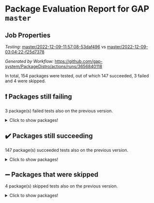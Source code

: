 # Package Evaluation Report for GAP `master`

## Job Properties

*Testing:* [master/2022-12-09-11:57:08-53daf496](https://github.com/gap-system/PackageDistro/blob/data/reports/master/2022-12-09-11:57:08-53daf496) vs [master/2022-12-09-03:04:22-f25d7378](https://github.com/gap-system/PackageDistro/blob/data/reports/master/2022-12-09-03:04:22-f25d7378)

*Generated by Workflow:* https://github.com/gap-system/PackageDistro/actions/runs/3656840118

In total, 154 packages were tested, out of which 147 succeeded, 3 failed and 4 were skipped.

## :exclamation: Packages still failing

3 package(s) failed tests also on the previous version.
<details><summary>Click to show packages!</summary>

- hap 1.47 [(failure)](https://github.com/gap-system/PackageDistro/actions/runs/3656840118/jobs/6179976444)
- majoranaalgebras 1.5 [(failure)](https://github.com/gap-system/PackageDistro/actions/runs/3656840118/jobs/6179978831)
- yangbaxter 0.10.1 [(failure)](https://github.com/gap-system/PackageDistro/actions/runs/3656840118/jobs/6179986547)
</details>

## :heavy_check_mark: Packages still succeeding

147 package(s) succeeded tests also on the previous version.
<details><summary>Click to show packages!</summary>

- 4ti2interface 2022.09-01 [(success)](https://github.com/gap-system/PackageDistro/actions/runs/3656840118/jobs/6179970240)
- ace 5.6.1 [(success)](https://github.com/gap-system/PackageDistro/actions/runs/3656840118/jobs/6179970373)
- aclib 1.3.2 [(success)](https://github.com/gap-system/PackageDistro/actions/runs/3656840118/jobs/6179970476)
- agt 0.3 [(success)](https://github.com/gap-system/PackageDistro/actions/runs/3656840118/jobs/6179970564)
- alnuth 3.2.1 [(success)](https://github.com/gap-system/PackageDistro/actions/runs/3656840118/jobs/6179970664)
- anupq 3.2.6 [(success)](https://github.com/gap-system/PackageDistro/actions/runs/3656840118/jobs/6179970763)
- atlasrep 2.1.6 [(success)](https://github.com/gap-system/PackageDistro/actions/runs/3656840118/jobs/6179970864)
- autodoc 2022.10.20 [(success)](https://github.com/gap-system/PackageDistro/actions/runs/3656840118/jobs/6179970960)
- automata 1.15 [(success)](https://github.com/gap-system/PackageDistro/actions/runs/3656840118/jobs/6179971099)
- automgrp 1.3.2 [(success)](https://github.com/gap-system/PackageDistro/actions/runs/3656840118/jobs/6179971200)
- autpgrp 1.11 [(success)](https://github.com/gap-system/PackageDistro/actions/runs/3656840118/jobs/6179971291)
- cap 2022.12-06 [(success)](https://github.com/gap-system/PackageDistro/actions/runs/3656840118/jobs/6179971384)
- caratinterface 2.3.4 [(success)](https://github.com/gap-system/PackageDistro/actions/runs/3656840118/jobs/6179971479)
- cddinterface 2022.11.01 [(success)](https://github.com/gap-system/PackageDistro/actions/runs/3656840118/jobs/6179971587)
- circle 1.6.5 [(success)](https://github.com/gap-system/PackageDistro/actions/runs/3656840118/jobs/6179971687)
- classicpres 1.22 [(success)](https://github.com/gap-system/PackageDistro/actions/runs/3656840118/jobs/6179971783)
- cohomolo 1.6.10 [(success)](https://github.com/gap-system/PackageDistro/actions/runs/3656840118/jobs/6179971900)
- congruence 1.2.4 [(success)](https://github.com/gap-system/PackageDistro/actions/runs/3656840118/jobs/6179972013)
- corelg 1.56 [(success)](https://github.com/gap-system/PackageDistro/actions/runs/3656840118/jobs/6179972112)
- crime 1.6 [(success)](https://github.com/gap-system/PackageDistro/actions/runs/3656840118/jobs/6179972197)
- crisp 1.4.5 [(success)](https://github.com/gap-system/PackageDistro/actions/runs/3656840118/jobs/6179972328)
- crypting 0.10.4 [(success)](https://github.com/gap-system/PackageDistro/actions/runs/3656840118/jobs/6179972412)
- cryst 4.1.25 [(success)](https://github.com/gap-system/PackageDistro/actions/runs/3656840118/jobs/6179972521)
- crystcat 1.1.10 [(success)](https://github.com/gap-system/PackageDistro/actions/runs/3656840118/jobs/6179972617)
- ctbllib 1.3.4 [(success)](https://github.com/gap-system/PackageDistro/actions/runs/3656840118/jobs/6179972717)
- cubefree 1.19 [(success)](https://github.com/gap-system/PackageDistro/actions/runs/3656840118/jobs/6179972868)
- curlinterface 2.3.1 [(success)](https://github.com/gap-system/PackageDistro/actions/runs/3656840118/jobs/6179972968)
- cvec 2.7.6 [(success)](https://github.com/gap-system/PackageDistro/actions/runs/3656840118/jobs/6179973084)
- datastructures 0.3.0 [(success)](https://github.com/gap-system/PackageDistro/actions/runs/3656840118/jobs/6179973190)
- deepthought 1.0.6 [(success)](https://github.com/gap-system/PackageDistro/actions/runs/3656840118/jobs/6179973302)
- design 1.7 [(success)](https://github.com/gap-system/PackageDistro/actions/runs/3656840118/jobs/6179973421)
- difsets 2.3.1 [(success)](https://github.com/gap-system/PackageDistro/actions/runs/3656840118/jobs/6179973534)
- digraphs 1.6.1 [(success)](https://github.com/gap-system/PackageDistro/actions/runs/3656840118/jobs/6179973617)
- edim 1.3.6 [(success)](https://github.com/gap-system/PackageDistro/actions/runs/3656840118/jobs/6179973727)
- example 4.3.2 [(success)](https://github.com/gap-system/PackageDistro/actions/runs/3656840118/jobs/6179973878)
- examplesforhomalg 2022.11-01 [(success)](https://github.com/gap-system/PackageDistro/actions/runs/3656840118/jobs/6179973994)
- factint 1.6.3 [(success)](https://github.com/gap-system/PackageDistro/actions/runs/3656840118/jobs/6179974112)
- ferret 1.0.9 [(success)](https://github.com/gap-system/PackageDistro/actions/runs/3656840118/jobs/6179974218)
- fga 1.4.0 [(success)](https://github.com/gap-system/PackageDistro/actions/runs/3656840118/jobs/6179974316)
- fining 1.5.1 [(success)](https://github.com/gap-system/PackageDistro/actions/runs/3656840118/jobs/6179974403)
- float 1.0.3 [(success)](https://github.com/gap-system/PackageDistro/actions/runs/3656840118/jobs/6179974496)
- format 1.4.3 [(success)](https://github.com/gap-system/PackageDistro/actions/runs/3656840118/jobs/6179974600)
- forms 1.2.9 [(success)](https://github.com/gap-system/PackageDistro/actions/runs/3656840118/jobs/6179974709)
- fplsa 1.2.5 [(success)](https://github.com/gap-system/PackageDistro/actions/runs/3656840118/jobs/6179974817)
- fr 2.4.12 [(success)](https://github.com/gap-system/PackageDistro/actions/runs/3656840118/jobs/6179974922)
- francy 1.2.5 [(success)](https://github.com/gap-system/PackageDistro/actions/runs/3656840118/jobs/6179975015)
- fwtree 1.3 [(success)](https://github.com/gap-system/PackageDistro/actions/runs/3656840118/jobs/6179975096)
- gapdoc 1.6.6 [(success)](https://github.com/gap-system/PackageDistro/actions/runs/3656840118/jobs/6179975188)
- gauss 2022.11-01 [(success)](https://github.com/gap-system/PackageDistro/actions/runs/3656840118/jobs/6179975286)
- gaussforhomalg 2022.08-03 [(success)](https://github.com/gap-system/PackageDistro/actions/runs/3656840118/jobs/6179975386)
- gbnp 1.0.5 [(success)](https://github.com/gap-system/PackageDistro/actions/runs/3656840118/jobs/6179975482)
- generalizedmorphismsforcap 2022.11-01 [(success)](https://github.com/gap-system/PackageDistro/actions/runs/3656840118/jobs/6179975578)
- genss 1.6.8 [(success)](https://github.com/gap-system/PackageDistro/actions/runs/3656840118/jobs/6179975690)
- gradedmodules 2022.09-02 [(success)](https://github.com/gap-system/PackageDistro/actions/runs/3656840118/jobs/6179975795)
- gradedringforhomalg 2022.11-01 [(success)](https://github.com/gap-system/PackageDistro/actions/runs/3656840118/jobs/6179975907)
- grape 4.8.5 [(success)](https://github.com/gap-system/PackageDistro/actions/runs/3656840118/jobs/6179975998)
- groupoids 1.71 [(success)](https://github.com/gap-system/PackageDistro/actions/runs/3656840118/jobs/6179976089)
- grpconst 2.6.3 [(success)](https://github.com/gap-system/PackageDistro/actions/runs/3656840118/jobs/6179976167)
- guarana 0.96.3 [(success)](https://github.com/gap-system/PackageDistro/actions/runs/3656840118/jobs/6179976259)
- guava 3.17 [(success)](https://github.com/gap-system/PackageDistro/actions/runs/3656840118/jobs/6179976361)
- hapcryst 0.1.15 [(success)](https://github.com/gap-system/PackageDistro/actions/runs/3656840118/jobs/6179976532)
- hecke 1.5.3 [(success)](https://github.com/gap-system/PackageDistro/actions/runs/3656840118/jobs/6179976615)
- help 3.5 [(success)](https://github.com/gap-system/PackageDistro/actions/runs/3656840118/jobs/6179976704)
- homalg 2022.11-01 [(success)](https://github.com/gap-system/PackageDistro/actions/runs/3656840118/jobs/6179976806)
- homalgtocas 2022.11-02 [(success)](https://github.com/gap-system/PackageDistro/actions/runs/3656840118/jobs/6179976899)
- idrel 2.44 [(success)](https://github.com/gap-system/PackageDistro/actions/runs/3656840118/jobs/6179977010)
- images 1.3.1 [(success)](https://github.com/gap-system/PackageDistro/actions/runs/3656840118/jobs/6179977098)
- intpic 0.3.0 [(success)](https://github.com/gap-system/PackageDistro/actions/runs/3656840118/jobs/6179977189)
- io 4.8.0 [(success)](https://github.com/gap-system/PackageDistro/actions/runs/3656840118/jobs/6179977292)
- io_forhomalg 2022.11-01 [(success)](https://github.com/gap-system/PackageDistro/actions/runs/3656840118/jobs/6179977392)
- irredsol 1.4.4 [(success)](https://github.com/gap-system/PackageDistro/actions/runs/3656840118/jobs/6179977488)
- json 2.1.1 [(success)](https://github.com/gap-system/PackageDistro/actions/runs/3656840118/jobs/6179977590)
- jupyterkernel 1.4.1 [(success)](https://github.com/gap-system/PackageDistro/actions/runs/3656840118/jobs/6179977698)
- jupyterviz 1.5.6 [(success)](https://github.com/gap-system/PackageDistro/actions/runs/3656840118/jobs/6179977806)
- kan 1.34 [(success)](https://github.com/gap-system/PackageDistro/actions/runs/3656840118/jobs/6179977890)
- kbmag 1.5.10 [(success)](https://github.com/gap-system/PackageDistro/actions/runs/3656840118/jobs/6179977991)
- laguna 3.9.5 [(success)](https://github.com/gap-system/PackageDistro/actions/runs/3656840118/jobs/6179978094)
- liealgdb 2.2.1 [(success)](https://github.com/gap-system/PackageDistro/actions/runs/3656840118/jobs/6179978198)
- liepring 2.8 [(success)](https://github.com/gap-system/PackageDistro/actions/runs/3656840118/jobs/6179978299)
- liering 2.4.2 [(success)](https://github.com/gap-system/PackageDistro/actions/runs/3656840118/jobs/6179978371)
- linearalgebraforcap 2022.12-02 [(success)](https://github.com/gap-system/PackageDistro/actions/runs/3656840118/jobs/6179978458)
- localizeringforhomalg 2022.11-01 [(success)](https://github.com/gap-system/PackageDistro/actions/runs/3656840118/jobs/6179978541)
- loops 3.4.3 [(success)](https://github.com/gap-system/PackageDistro/actions/runs/3656840118/jobs/6179978639)
- lpres 1.0.3 [(success)](https://github.com/gap-system/PackageDistro/actions/runs/3656840118/jobs/6179978730)
- mapclass 1.4.6 [(success)](https://github.com/gap-system/PackageDistro/actions/runs/3656840118/jobs/6179978919)
- matgrp 0.70 [(success)](https://github.com/gap-system/PackageDistro/actions/runs/3656840118/jobs/6179979028)
- matricesforhomalg 2022.12-01 [(success)](https://github.com/gap-system/PackageDistro/actions/runs/3656840118/jobs/6179979110)
- modisom 2.5.3 [(success)](https://github.com/gap-system/PackageDistro/actions/runs/3656840118/jobs/6179979204)
- modulepresentationsforcap 2022.11-02 [(success)](https://github.com/gap-system/PackageDistro/actions/runs/3656840118/jobs/6179979306)
- modules 2022.11-01 [(success)](https://github.com/gap-system/PackageDistro/actions/runs/3656840118/jobs/6179979397)
- monoidalcategories 2022.11-05 [(success)](https://github.com/gap-system/PackageDistro/actions/runs/3656840118/jobs/6179979499)
- nconvex 2022.09-01 [(success)](https://github.com/gap-system/PackageDistro/actions/runs/3656840118/jobs/6179979638)
- nilmat 1.4.2 [(success)](https://github.com/gap-system/PackageDistro/actions/runs/3656840118/jobs/6179979746)
- nock 1.5 [(success)](https://github.com/gap-system/PackageDistro/actions/runs/3656840118/jobs/6179979840)
- normalizinterface 1.3.5 [(success)](https://github.com/gap-system/PackageDistro/actions/runs/3656840118/jobs/6179979947)
- nq 2.5.9 [(success)](https://github.com/gap-system/PackageDistro/actions/runs/3656840118/jobs/6179980044)
- numericalsgps 1.3.1 [(success)](https://github.com/gap-system/PackageDistro/actions/runs/3656840118/jobs/6179980162)
- openmath 11.5.2 [(success)](https://github.com/gap-system/PackageDistro/actions/runs/3656840118/jobs/6179980251)
- orb 4.9.0 [(success)](https://github.com/gap-system/PackageDistro/actions/runs/3656840118/jobs/6179980368)
- packagemanager 1.3.2 [(success)](https://github.com/gap-system/PackageDistro/actions/runs/3656840118/jobs/6179980475)
- patternclass 2.4.3 [(success)](https://github.com/gap-system/PackageDistro/actions/runs/3656840118/jobs/6179980591)
- permut 2.0.4 [(success)](https://github.com/gap-system/PackageDistro/actions/runs/3656840118/jobs/6179980729)
- polenta 1.3.10 [(success)](https://github.com/gap-system/PackageDistro/actions/runs/3656840118/jobs/6179980822)
- polymaking 0.8.6 [(success)](https://github.com/gap-system/PackageDistro/actions/runs/3656840118/jobs/6179980922)
- primgrp 3.4.2 [(success)](https://github.com/gap-system/PackageDistro/actions/runs/3656840118/jobs/6179981000)
- profiling 2.5.1 [(success)](https://github.com/gap-system/PackageDistro/actions/runs/3656840118/jobs/6179981087)
- qpa 1.34 [(success)](https://github.com/gap-system/PackageDistro/actions/runs/3656840118/jobs/6179981182)
- quagroup 1.8.3 [(success)](https://github.com/gap-system/PackageDistro/actions/runs/3656840118/jobs/6179981268)
- radiroot 2.9 [(success)](https://github.com/gap-system/PackageDistro/actions/runs/3656840118/jobs/6179981372)
- rcwa 4.7.1 [(success)](https://github.com/gap-system/PackageDistro/actions/runs/3656840118/jobs/6179981473)
- rds 1.8 [(success)](https://github.com/gap-system/PackageDistro/actions/runs/3656840118/jobs/6179981568)
- recog 1.4.2 [(success)](https://github.com/gap-system/PackageDistro/actions/runs/3656840118/jobs/6179981678)
- repndecomp 1.2.1 [(success)](https://github.com/gap-system/PackageDistro/actions/runs/3656840118/jobs/6179981768)
- repsn 3.1.0 [(success)](https://github.com/gap-system/PackageDistro/actions/runs/3656840118/jobs/6179981853)
- resclasses 4.7.3 [(success)](https://github.com/gap-system/PackageDistro/actions/runs/3656840118/jobs/6179981940)
- ringsforhomalg 2022.11-01 [(success)](https://github.com/gap-system/PackageDistro/actions/runs/3656840118/jobs/6179982026)
- sco 2022.09-01 [(success)](https://github.com/gap-system/PackageDistro/actions/runs/3656840118/jobs/6179982113)
- scscp 2.3.1 [(success)](https://github.com/gap-system/PackageDistro/actions/runs/3656840118/jobs/6179982188)
- semigroups 5.2.0 [(success)](https://github.com/gap-system/PackageDistro/actions/runs/3656840118/jobs/6179982267)
- sglppow 2.3 [(success)](https://github.com/gap-system/PackageDistro/actions/runs/3656840118/jobs/6179982358)
- sgpviz 0.999.5 [(success)](https://github.com/gap-system/PackageDistro/actions/runs/3656840118/jobs/6179982454)
- simpcomp 2.1.14 [(success)](https://github.com/gap-system/PackageDistro/actions/runs/3656840118/jobs/6179982546)
- singular 2022.09.23 [(success)](https://github.com/gap-system/PackageDistro/actions/runs/3656840118/jobs/6179982641)
- sla 1.5.3 [(success)](https://github.com/gap-system/PackageDistro/actions/runs/3656840118/jobs/6179982736)
- smallgrp 1.5.1 [(success)](https://github.com/gap-system/PackageDistro/actions/runs/3656840118/jobs/6179982854)
- smallsemi 0.6.13 [(success)](https://github.com/gap-system/PackageDistro/actions/runs/3656840118/jobs/6179982931)
- sonata 2.9.6 [(success)](https://github.com/gap-system/PackageDistro/actions/runs/3656840118/jobs/6179983032)
- sophus 1.27 [(success)](https://github.com/gap-system/PackageDistro/actions/runs/3656840118/jobs/6179983121)
- spinsym 1.5.2 [(success)](https://github.com/gap-system/PackageDistro/actions/runs/3656840118/jobs/6179983193)
- standardff 0.9.4 [(success)](https://github.com/gap-system/PackageDistro/actions/runs/3656840118/jobs/6179985050)
- symbcompcc 1.3.2 [(success)](https://github.com/gap-system/PackageDistro/actions/runs/3656840118/jobs/6179985130)
- thelma 1.3 [(success)](https://github.com/gap-system/PackageDistro/actions/runs/3656840118/jobs/6179985240)
- tomlib 1.2.9 [(success)](https://github.com/gap-system/PackageDistro/actions/runs/3656840118/jobs/6179985336)
- toolsforhomalg 2022.12-01 [(success)](https://github.com/gap-system/PackageDistro/actions/runs/3656840118/jobs/6179985432)
- toric 1.9.5 [(success)](https://github.com/gap-system/PackageDistro/actions/runs/3656840118/jobs/6179985530)
- toricvarieties 2022.07.13 [(success)](https://github.com/gap-system/PackageDistro/actions/runs/3656840118/jobs/6179985611)
- transgrp 3.6.3 [(success)](https://github.com/gap-system/PackageDistro/actions/runs/3656840118/jobs/6179985678)
- ugaly 4.0.3 [(success)](https://github.com/gap-system/PackageDistro/actions/runs/3656840118/jobs/6179985770)
- unipot 1.5 [(success)](https://github.com/gap-system/PackageDistro/actions/runs/3656840118/jobs/6179985856)
- unitlib 4.1.0 [(success)](https://github.com/gap-system/PackageDistro/actions/runs/3656840118/jobs/6179985928)
- utils 0.81 [(success)](https://github.com/gap-system/PackageDistro/actions/runs/3656840118/jobs/6179986027)
- uuid 0.7 [(success)](https://github.com/gap-system/PackageDistro/actions/runs/3656840118/jobs/6179986111)
- walrus 0.9991 [(success)](https://github.com/gap-system/PackageDistro/actions/runs/3656840118/jobs/6179986180)
- wedderga 4.10.2 [(success)](https://github.com/gap-system/PackageDistro/actions/runs/3656840118/jobs/6179986256)
- xmod 2.88 [(success)](https://github.com/gap-system/PackageDistro/actions/runs/3656840118/jobs/6179986337)
- xmodalg 1.23 [(success)](https://github.com/gap-system/PackageDistro/actions/runs/3656840118/jobs/6179986453)
- zeromqinterface 0.14 [(success)](https://github.com/gap-system/PackageDistro/actions/runs/3656840118/jobs/6179986656)
</details>

## :heavy_minus_sign: Packages that were skipped

4 package(s) skipped tests also on the previous version.
<details><summary>Click to show packages!</summary>

- browse 1.8.19 [(skipped)](https://github.com/gap-system/PackageDistro/actions/runs/3656840118/jobs/6179761327)
- itc 1.5.1 [(skipped)](https://github.com/gap-system/PackageDistro/actions/runs/3656840118/jobs/6179761327)
- polycyclic 2.16 [(skipped)](https://github.com/gap-system/PackageDistro/actions/runs/3656840118/jobs/6179761327)
- xgap 4.31 [(skipped)](https://github.com/gap-system/PackageDistro/actions/runs/3656840118/jobs/6179761327)
</details>

